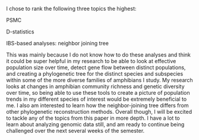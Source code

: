I chose to rank the following three topics the highest:

PSMC

D-statistics

IBS-based analyses: neighbor joining tree

This was mainly because I do not know how to do these analyses and think it could be super helpful in my research to be able to look at effective population size over time, detect gene flow between distinct populations, and creating a phylogenetic tree for the distinct species and subspecies within some of the more diverse families of amphibians I study. My research looks at changes in amphibian community richness and genetic diversity over time, so being able to use these tools to create a picture of population trends in my different species of interest would be extremely beneficial to me. I also am interested to learn how the neighbor-joining tree differs from other phylogenetic reconstruction methods. Overall though, I will be excited to tackle any of the topics from this paper in more depth. I have a lot to learn about analyzing genomic data still, and am ready to continue being challenged over the next several weeks of the semester.
